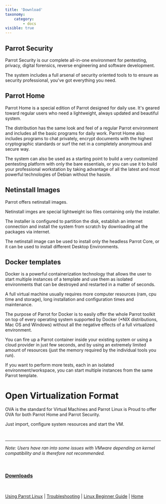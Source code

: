 ```yaml
---
title: 'Download'
taxonomy:
    category:
        - docs
visible: true
---
```


## Parrot Security

Parrot Security is our complete all-in-one environment for pentesting, privacy, digital forensics, reverse engineering and software development.

The system includes a full arsenal of security oriented tools to to ensure as security professional, you've got everything you need.


## Parrot Home

Parrot Home is a special edition of Parrot designed for daily use. It's geared toward regular users who need a lightweight, always updated and beautiful system.

The distribution has the same look and feel of a regular Parrot environment and includes all the basic programs for daily work. Parrot Home also includes programs to chat privately, encrypt documents with the highest cryptographic standards or surf the net in a completely anonymous and secure way.

The system can also be used as a starting point to build a very customized pentesting platform with only the bare essentials, or you can use it to build your professional workstation by taking advantage of all the latest and most powerful technologies of Debian without the hassle.


## Netinstall Images

Parrot offers netinstall images.

Netinstall imges are special lightweight iso files containing only the installer.

The installer is configured to partition the disk, establish an internet connection and install the system from scratch by downloading all the packages via internet.

The netinstall image can be used to install only the headless Parrot Core, or it can be used to install different Desktop Environments.


## Docker templates

Docker is a powerful containerization technology that allows the user to start multiple instances of a template and use them as isolated environments that can be destroyed and restarted in a matter of seconds.

A full virtual machine usually requires more computer resources (ram, cpu time and storage), long installation and configuration times and maintenance.

The purpose of Parrot for Docker is to easily offer the whole Parrot toolkit on top of every operating system supported by Docker (*NIX distributions, Mac OS and Windows) without all the negative effects of a full virtualized environment.

You can fire up a Parrot container inside your existing system or using a cloud provider in just few seconds, and by using an extremely limited amount of resources (just the memory required by the individual tools you run).

If you want to perform more tests, each in an isolated environment/workspace, you can start multiple instances from the same Parrot template.


# Open Virtualization Format

OVA is the standard for Virtual Machines and Parrot Linux is Proud to offer OVA for both Parrot Home and Parrot Security.

Just import, configure system resources and start the VM.

&nbsp;

---

*Note: Users have ran into some issues with VMware depending on kernel compatibility and is therefore not recommended.*

&nbsp;

### [__Downloads__](https://www.parrotsec.org/download.php)

&nbsp;

[Using Parrot Linux](https://www.parrotsec.org/docs/info/startpage/) | [Troubleshooting](https://www.parrotsec.org/docs/trbl/trbl-start/) | [Linux Beginner Guide](https://www.parrotsec.org/docs/library/lbg-start/) | [Home](https://www.parrotsec.org/docs/) 
